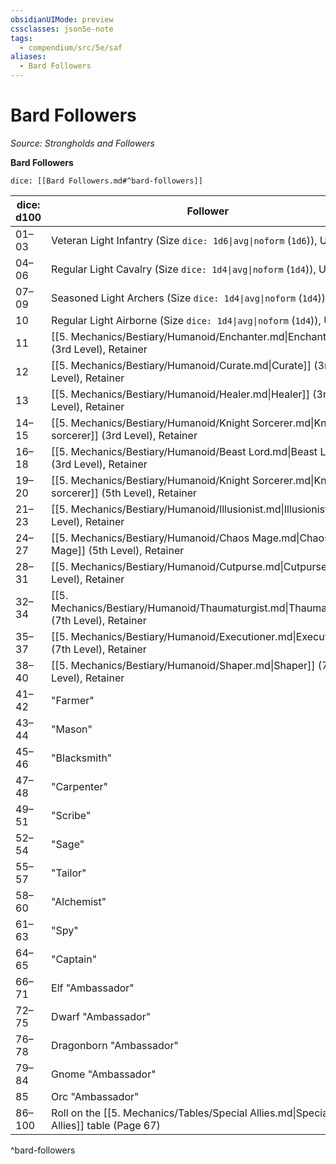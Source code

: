 ```yaml
---
obsidianUIMode: preview
cssclasses: json5e-note
tags:
  - compendium/src/5e/saf
aliases:
  - Bard Followers
---
```

# Bard Followers
*Source: Strongholds and Followers* 

**Bard Followers**

`dice: [[Bard Followers.md#^bard-followers]]`

| dice: d100 | Follower |
|------------|----------|
| 01–03 | Veteran Light Infantry (Size `dice: 1d6\|avg\|noform` (`1d6`)), Unit |
| 04–06 | Regular Light Cavalry (Size `dice: 1d4\|avg\|noform` (`1d4`)), Unit |
| 07–09 | Seasoned Light Archers (Size `dice: 1d4\|avg\|noform` (`1d4`)), Unit |
| 10 | Regular Light Airborne (Size `dice: 1d4\|avg\|noform` (`1d4`)), Unit |
| 11 | [[5. Mechanics/Bestiary/Humanoid/Enchanter.md\|Enchanter]] (3rd Level), Retainer |
| 12 | [[5. Mechanics/Bestiary/Humanoid/Curate.md\|Curate]] (3rd Level), Retainer |
| 13 | [[5. Mechanics/Bestiary/Humanoid/Healer.md\|Healer]] (3rd Level), Retainer |
| 14–15 | [[5. Mechanics/Bestiary/Humanoid/Knight Sorcerer.md\|Knight-sorcerer]] (3rd Level), Retainer |
| 16–18 | [[5. Mechanics/Bestiary/Humanoid/Beast Lord.md\|Beast Lord]] (3rd Level), Retainer |
| 19–20 | [[5. Mechanics/Bestiary/Humanoid/Knight Sorcerer.md\|Knight-sorcerer]] (5th Level), Retainer |
| 21–23 | [[5. Mechanics/Bestiary/Humanoid/Illusionist.md\|Illusionist]] (5th Level), Retainer |
| 24–27 | [[5. Mechanics/Bestiary/Humanoid/Chaos Mage.md\|Chaos Mage]] (5th Level), Retainer |
| 28–31 | [[5. Mechanics/Bestiary/Humanoid/Cutpurse.md\|Cutpurse]] (5th Level), Retainer |
| 32–34 | [[5. Mechanics/Bestiary/Humanoid/Thaumaturgist.md\|Thaumaturgist]] (7th Level), Retainer |
| 35–37 | [[5. Mechanics/Bestiary/Humanoid/Executioner.md\|Executioner]] (7th Level), Retainer |
| 38–40 | [[5. Mechanics/Bestiary/Humanoid/Shaper.md\|Shaper]] (7th Level), Retainer |
| 41–42 | "Farmer" |
| 43–44 | "Mason" |
| 45–46 | "Blacksmith" |
| 47–48 | "Carpenter" |
| 49–51 | "Scribe" |
| 52–54 | "Sage" |
| 55–57 | "Tailor" |
| 58–60 | "Alchemist" |
| 61–63 | "Spy" |
| 64–65 | "Captain" |
| 66–71 | Elf "Ambassador" |
| 72–75 | Dwarf "Ambassador" |
| 76–78 | Dragonborn "Ambassador" |
| 79–84 | Gnome "Ambassador" |
| 85 | Orc "Ambassador" |
| 86–100 | Roll on the [[5. Mechanics/Tables/Special Allies.md\|Special Allies]] table (Page 67) |
^bard-followers
